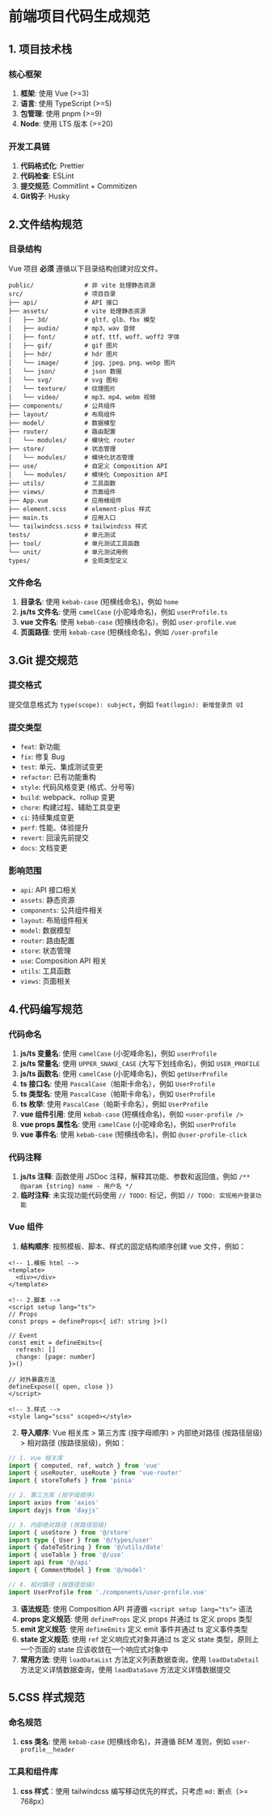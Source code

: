 # 前端项目代码生成规范

## 1. 项目技术栈

### 核心框架

1. **框架**: 使用 Vue (>=3)
2. **语言**: 使用 TypeScript (>=5)
3. **包管理**: 使用 pnpm (>=9)
4. **Node**: 使用 LTS 版本 (>=20)

### 开发工具链

1. **代码格式化**: Prettier
2. **代码检查**: ESLint
3. **提交规范**: Commitlint + Commitizen
4. **Git钩子**: Husky

## 2.文件结构规范

### 目录结构

Vue 项目 **必须** 遵循以下目录结构创建对应文件。

```
public/              # 非 vite 处理静态资源
src/                 # 项目目录
├── api/             # API 接口
├── assets/          # vite 处理静态资源
│   ├── 3d/          # gltf、glb、fbx 模型
│   ├── audio/       # mp3、wav 音频
│   ├── font/        # otf、ttf、woff、woff2 字体
│   ├── gif/         # gif 图片
│   ├── hdr/         # hdr 图片
│   └── image/       # jpg、jpeg、png、webp 图片
│   └── json/        # json 数据
│   └── svg/         # svg 图标
│   └── texture/     # 纹理图片
│   └── video/       # mp3、mp4、webm 视频
├── components/      # 公共组件
├── layout/          # 布局组件
├── model/           # 数据模型
├── router/          # 路由配置
│   └── modules/     # 模块化 router
├── store/           # 状态管理
│   └── modules/     # 模块化状态管理
├── use/             # 自定义 Composition API
│   └── modules/     # 模块化 Composition API
├── utils/           # 工具函数
├── views/           # 页面组件
├── App.vue          # 应用根组件
├── element.scss     # element-plus 样式
├── main.ts          # 应用入口
└── tailwindcss.scss # tailwindcss 样式
tests/               # 单元测试
├── tool/            # 单元测试工具函数
└── unit/            # 单元测试用例
types/               # 全局类型定义
```

### 文件命名

1. **目录名**: 使用 `kebab-case` (短横线命名)，例如 `home`
2. **js/ts 文件名**: 使用 `camelCase` (小驼峰命名)，例如 `userProfile.ts`
3. **vue 文件名**: 使用 `kebab-case` (短横线命名)，例如 `user-profile.vue`
4. **页面路径**: 使用 `kebab-case` (短横线命名)，例如 `/user-profile`

## 3.Git 提交规范

### 提交格式

提交信息格式为 `type(scope): subject`，例如 `feat(login): 新增登录页 UI`

### 提交类型

- `feat`: 新功能
- `fix`: 修复 Bug
- `test`: 单元、集成测试变更
- `refactor`: 已有功能重构
- `style`: 代码风格变更 (格式、分号等)
- `build`: webpack、rollup 变更
- `chore`: 构建过程、辅助工具变更
- `ci`: 持续集成变更
- `perf`: 性能、体验提升
- `revert`: 回滚先前提交
- `docs`: 文档变更

### 影响范围

- `api`: API 接口相关
- `assets`: 静态资源
- `components`: 公共组件相关
- `layout`: 布局组件相关
- `model`: 数据模型
- `router`: 路由配置
- `store`: 状态管理
- `use`: Composition API 相关
- `utils`: 工具函数
- `views`: 页面相关

## 4.代码编写规范

### 代码命名

1. **js/ts 变量名**: 使用 `camelCase` (小驼峰命名)，例如 `userProfile`
2. **js/ts 常量名**: 使用 `UPPER_SNAKE_CASE` (大写下划线命名)，例如 `USER_PROFILE`
3. **js/ts 函数名**: 使用 `camelCase` (小驼峰命名)，例如 `getUserProfile`
4. **ts 接口名**: 使用 `PascalCase`（帕斯卡命名），例如 `UserProfile`
5. **ts 类型名**: 使用 `PascalCase`（帕斯卡命名），例如 `UserProfile`
6. **ts 枚举**: 使用 `PascalCase`（帕斯卡命名），例如 `UserProfile`
7. **vue 组件引用**: 使用 `kebab-case` (短横线命名)，例如 `<user-profile />`
8. **vue props 属性名**: 使用 `camelCase` (小驼峰命名)，例如 `userProfile`
9. **vue 事件名**: 使用 `kebab-case` (短横线命名)，例如 `@user-profile-click`

### 代码注释

1. **js/ts 注释**: 函数使用 JSDoc 注释，解释其功能、参数和返回值，例如 `/** @param {string} name - 用户名 */`
2. **临时注释**: 未实现功能代码使用 `// TODO:` 标记，例如 `// TODO: 实现用户登录功能`

### Vue 组件

1. **结构顺序**: 按照模板、脚本、样式的固定结构顺序创建 vue 文件，例如：

```vue
<!-- 1.模板 html -->
<template>
  <div></div>
</template>

<!-- 2.脚本 -->
<script setup lang="ts">
// Props
const props = defineProps<{ id?: string }>()

// Event
const emit = defineEmits<{
  refresh: []
  change: [page: number]
}>()

// 对外暴露方法
defineExpose({ open, close })
</script>

<!-- 3.样式 -->
<style lang="scss" scoped></style>
```

2. **导入顺序**: Vue 相关库 > 第三方库 (按字母顺序) > 内部绝对路径 (按路径层级) > 相对路径 (按路径层级)，例如：

```ts
// 1. Vue 相关库
import { computed, ref, watch } from 'vue'
import { useRouter, useRoute } from 'vue-router'
import { storeToRefs } from 'pinia'

// 2. 第三方库 (按字母顺序)
import axios from 'axios'
import dayjs from 'dayjs'

// 3. 内部绝对路径 (按路径层级)
import { useStore } from '@/store'
import type { User } from '@/types/user'
import { dateToString } from '@/utils/date'
import { useTable } from '@/use'
import api from '@/api'
import { CommentModel } from '@/model'

// 4. 相对路径 (按路径层级)
import UserProfile from './components/user-profile.vue'
```

3. **语法规范**: 使用 Composition API 并遵循 `<script setup lang="ts">` 语法
4. **props 定义规范**: 使用 `defineProps` 定义 props 并通过 ts 定义 props 类型
5. **emit 定义规范**: 使用 `defineEmits` 定义 emit 事件并通过 ts 定义事件类型
6. **state 定义规范**: 使用 `ref` 定义响应式对象并通过 ts 定义 state 类型，原则上一个页面的 state 应该收敛在一个响应式对象中
7. **常用方法**: 使用 `loadDataList` 方法定义列表数据查询，使用 `loadDataDetail` 方法定义详情数据查询，使用 `loadDataSave` 方法定义详情数据提交

## 5.CSS 样式规范

### 命名规范

1. **css 类名**: 使用 `kebab-case` (短横线命名)，并遵循 BEM 准则，例如 `user-profile__header`

### 工具和组件库

1. **css 样式**：使用 tailwindcss 编写移动优先的样式，只考虑 `md:` 断点（>= 768px）
